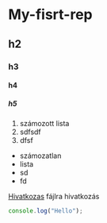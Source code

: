 # My-fisrt-rep

## h2
### h3
#### h4
##### h5
1. számozott lista
2. sdfsdf
3. dfsf

- számozatlan
- lista
- sd
- fd

[Hivatkozas](index.php) fájlra hivatkozás

``` javascript
console.log("Hello");
```
